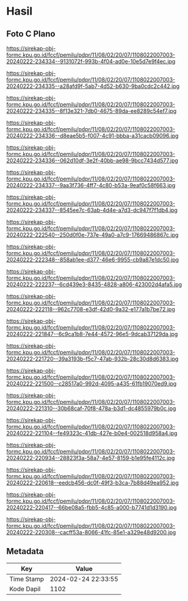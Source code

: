 # Hasil

## Foto C Plano

https://sirekap-obj-formc.kpu.go.id/fccf/pemilu/pdpr/11/08/02/20/07/1108022007003-20240222-234334--9131072f-993b-4f04-ad0e-10e5d7e9f4ec.jpg

https://sirekap-obj-formc.kpu.go.id/fccf/pemilu/pdpr/11/08/02/20/07/1108022007003-20240222-234335--a28afd9f-5ab7-4d52-b630-9ba0cdc2c442.jpg

https://sirekap-obj-formc.kpu.go.id/fccf/pemilu/pdpr/11/08/02/20/07/1108022007003-20240222-234335--8f13e321-7db0-4675-89da-ee8289c54ef7.jpg

https://sirekap-obj-formc.kpu.go.id/fccf/pemilu/pdpr/11/08/02/20/07/1108022007003-20240222-234336--d8eae5b5-f007-4c91-bbba-a31cacb09096.jpg

https://sirekap-obj-formc.kpu.go.id/fccf/pemilu/pdpr/11/08/02/20/07/1108022007003-20240222-234336--062d10df-3e2f-40bb-ae98-9bcc7434d577.jpg

https://sirekap-obj-formc.kpu.go.id/fccf/pemilu/pdpr/11/08/02/20/07/1108022007003-20240222-234337--9aa3f736-4ff7-4c80-b53a-9eaf0c58f663.jpg

https://sirekap-obj-formc.kpu.go.id/fccf/pemilu/pdpr/11/08/02/20/07/1108022007003-20240222-234337--8545ee7c-63ab-4d4e-a7d3-dc947f7f1db4.jpg

https://sirekap-obj-formc.kpu.go.id/fccf/pemilu/pdpr/11/08/02/20/07/1108022007003-20240222-222540--250d0f0e-737e-49a0-a7c9-17669486867c.jpg

https://sirekap-obj-formc.kpu.go.id/fccf/pemilu/pdpr/11/08/02/20/07/1108022007003-20240222-222348--858ab1ee-d377-46e6-9955-cb9a87e1dc50.jpg

https://sirekap-obj-formc.kpu.go.id/fccf/pemilu/pdpr/11/08/02/20/07/1108022007003-20240222-222237--6cd439e3-8435-4828-a806-423002d4afa5.jpg

https://sirekap-obj-formc.kpu.go.id/fccf/pemilu/pdpr/11/08/02/20/07/1108022007003-20240222-222118--962c7708-e3df-42d0-9a32-e177a1b7be72.jpg

https://sirekap-obj-formc.kpu.go.id/fccf/pemilu/pdpr/11/08/02/20/07/1108022007003-20240222-221847--6c9ca1b8-7e44-4572-96e5-9dcab37129da.jpg

https://sirekap-obj-formc.kpu.go.id/fccf/pemilu/pdpr/11/08/02/20/07/1108022007003-20240222-221720--39a3193b-f5c7-47ab-932b-28c30d8d6383.jpg

https://sirekap-obj-formc.kpu.go.id/fccf/pemilu/pdpr/11/08/02/20/07/1108022007003-20240222-221500--c28517a0-992d-4095-a435-61fb19070ed9.jpg

https://sirekap-obj-formc.kpu.go.id/fccf/pemilu/pdpr/11/08/02/20/07/1108022007003-20240222-221310--30b68caf-70f8-478a-b3d1-dc4855979b0c.jpg

https://sirekap-obj-formc.kpu.go.id/fccf/pemilu/pdpr/11/08/02/20/07/1108022007003-20240222-221104--fe49323c-41db-427e-b0e4-002518d958a4.jpg

https://sirekap-obj-formc.kpu.go.id/fccf/pemilu/pdpr/11/08/02/20/07/1108022007003-20240222-220934--28823f3a-58a7-4e57-8159-b1e95fe4112c.jpg

https://sirekap-obj-formc.kpu.go.id/fccf/pemilu/pdpr/11/08/02/20/07/1108022007003-20240222-220618--eedcb456-dc0f-49f3-b3ca-7b88d49ea952.jpg

https://sirekap-obj-formc.kpu.go.id/fccf/pemilu/pdpr/11/08/02/20/07/1108022007003-20240222-220417--66be08a5-fbb5-4c85-a000-b7741d1d3190.jpg

https://sirekap-obj-formc.kpu.go.id/fccf/pemilu/pdpr/11/08/02/20/07/1108022007003-20240222-220308--cacff53a-8066-41fc-85e1-a329e48d9200.jpg


## Metadata

| Key        | Value               |
| ---------- | ------------------- |
| Time Stamp | 2024-02-24 22:33:55 |
| Kode Dapil | 1102                |



